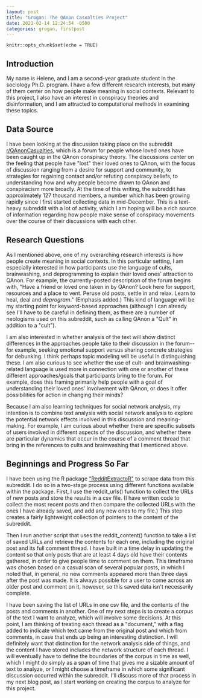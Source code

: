 ```yaml
---
layout: post
title: "Grogan: The QAnon Casualties Project"
date: 2021-02-14 12:24:54 -0500
categories: grogan, firstpost
---
```


```{r setup, include=FALSE}
knitr::opts_chunk$set(echo = TRUE)
```

## Introduction

My name is Helene, and I am a second-year graduate student in the sociology Ph.D. program. I have a few different research interests, but many of them center on how people make meaning in social contexts. Relevant to this project, I also have an interest in conspiracy theories and disinformation, and I am attracted to computational methods in examining these topics.

## Data Source

I have been looking at the discussion taking place on the subreddit [r/QAnonCasualties](https://www.reddit.com/r/QAnonCasualties/new/), which is a forum for people whose loved ones have been caught up in the QAnon conspiracy theory. The discussions center on the feeling that people have "lost" their loved ones to QAnon, with the focus of discussion ranging from a desire for support and community, to strategies for regaining contact and/or refuting conspiracy beliefs, to understanding how and why people become drawn to QAnon and conspiracism more broadly. At the time of this writing, the subreddit has approximately 127 thousand members, a number which has been growing rapidly since I first started collecting data in mid-December. This is a text-heavy subreddit with a lot of activity, which I am hoping will be a rich source of information regarding how people make sense of conspiracy movements over the course of their discussions with each other.

## Research Questions

As I mentioned above, one of my overarching research interests is how people create meaning in social contexts. In this particular setting, I am especially interested in how participants use the language of cults, brainwashing, and deprogramming to explain their loved ones' attraction to QAnon. For example, the currently-posted description of the forum begins with, "Have a friend or loved one taken in by QAnon? Look here for support, resources and a place to vent. Peruse old posts, settle in and relax. Learn to heal, deal and *deprogram*." (Emphasis added.) This kind of language will be my starting point for keyword-based approaches (although I can already see I'll have to be careful in defining them, as there are a number of neologisms used on this subreddit, such as calling QAnon a "Qult" in addition to a "cult").  

I am also interested in whether analysis of the text will show distinct differences in the approaches people take to their discussion in the forum--for example, seeking emotional support versus sharing concrete strategies for debunking. I think perhaps topic modeling will be useful in distinguishing these. I am also curious to see whether the use of cult- and brainwashing-related language is used more in connection with one or another of these different approaches/goals that participants bring to the forum. For example, does this framing primarily help people with a goal of understanding their loved ones' involvement with QAnon, or does it offer possibilities for action in changing their minds?   

Because I am also learning techniques for social network analysis, my intention is to combine text analysis with social network analysis to explore the potential network effects involved in this discussion and meaning-making. For example, I am curious about whether there are specific subsets of users involved in different aspects of the discussion, and whether there are particular dynamics that occur in the course of a comment thread that bring in the references to cults and brainwashing that I mentioned above.

## Beginnings and Progress So Far

I have been using the R package ["RedditExtractoR"](https://rdrr.io/cran/RedditExtractoR/) to scrape data from this subreddit. I do so in a two-stage process using different functions available within the package. First, I use the reddit_urls() function to collect the URLs of new posts and store the results in a csv file. (I have written code to collect the most recent posts and then compare the collected URLs with the ones I have already saved, and add any new ones to my file.) This step creates a fairly lightweight collection of pointers to the content of the subreddit.

Then I run another script that uses the reddit_content() function to take a list of saved URLs and retrieve the contents for each one, including the original post and its full comment thread. I have built in a time delay in updating the content so that only posts that are at least 4 days old have their contents gathered, in order to give people time to comment on them. This timeframe was chosen based on a casual scan of several popular posts, in which I noted that, in general, no new comments appeared more than three days after the post was made. It is always possible for a user to come across an older post and comment on it, however, so this saved data isn't necessarily complete.

I have been saving the list of URLs in one csv file, and the contents of the posts and comments in another. One of my next steps is to create a corpus of the text I want to analyze, which will involve some decisions. At this point, I am thinking of treating each thread as a "document," with a flag added to indicate which text came from the original post and which from comments, in case that ends up being an interesting distinction. I will definitely want that distinction for the network analysis side of things, and the content I have stored includes the network structure of each thread. I will eventually have to define the boundaries of the corpus in time as well, which I might do simply as a span of time that gives me a sizable amount of text to analyze, or I might choose a timeframe in which some significant discussion occurred within the subreddit. I'll discuss more of that process in my next blog post, as I start working on creating the corpus to analyze for this project.